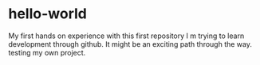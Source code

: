 # hello-world
My first hands on experience with this first repository
I m trying to learn development through github.
It might be an exciting path through the way.
testing my own project.
